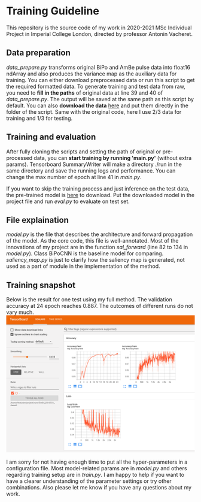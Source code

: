 # Training Guideline

This repository is the source code of my work in 2020-2021 MSc Individual Project in Imperial College London, directed by professor Antonin Vacheret.

## Data preparation
*data\_prepare.py* transforms original BiPo and AmBe pulse data into float16 ndArray and also produces the variance map as the auxiliary data for training. You can either download preprocessed data or run this script to get the required formatted data. To generate training and test data from raw, you need to **fill in the paths** of original data at line 39 and 40 of *data\_prepare.py*. The output will be saved at the same path as this script by default. You can also **download the data** [here](https://drive.google.com/file/d/1IyxCEBWta744_XV84O4yfW-ESO1oDZXT/view?usp=sharing) and put them directly in the folder of the script. Same with the original code, here I use 2/3 data for training and 1/3 for testing. 

## Training and evaluation

After fully cloning the scripts and setting the path of original or pre-processed data, you can **start training by running 'main.py'** (without extra params). Tensorboard SummaryWriter will make a directory ./run in the same directory and save the running logs and performance. You can change the max number of epoch at line 41 in *main.py*.

If you want to skip the training process and just inference on the test data, the pre-trained model is [here](https://drive.google.com/file/d/1bu1Wq4BEnIGOtb0OByHR9LrEDQlBqXYM/view?usp=sharing) to download. Put the downloaded model in the project file and run *eval.py* to evaluate on test set. 

## File explaination

*model.py* is the file that describes the architecture and forward propagation of the model. As the core code, this file is well-annotated. Most of the innovations of my project are in the function *sal_forward* (line 82 to 134 in *model.py*). Class BiPoCNN is the baseline model for comparing. *saliency_map.py* is just to clarify how the saliency map is generated, not used as a part of module in the implementation of the method. 

## Training snapshot

Below is the result for one test using my full method. The validation accuracy at 24 epoch reaches 0.887. The outcomes of different runs do not vary much.
![avatar](https://github.com/agnesjn/MSc_Project/blob/master/result.png)

I am sorry for not having enough time to put all the hyper-parameters in a configuration file. Most model-related params are in *model.py* and others regarding training setup are in *train.py*. I am happy to help if you want to have a clearer understanding of the parameter settings or try other combinations. Also please let me know if you have any questions about my work.